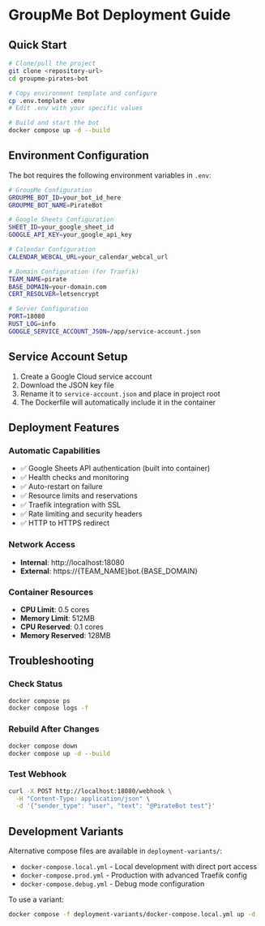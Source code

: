 # GroupMe Bot Deployment Guide

## Quick Start
```bash
# Clone/pull the project
git clone <repository-url>
cd groupme-pirates-bot

# Copy environment template and configure
cp .env.template .env
# Edit .env with your specific values

# Build and start the bot
docker compose up -d --build
```

## Environment Configuration

The bot requires the following environment variables in `.env`:

```bash
# GroupMe Configuration
GROUPME_BOT_ID=your_bot_id_here
GROUPME_BOT_NAME=PirateBot

# Google Sheets Configuration  
SHEET_ID=your_google_sheet_id
GOOGLE_API_KEY=your_google_api_key

# Calendar Configuration
CALENDAR_WEBCAL_URL=your_calendar_webcal_url

# Domain Configuration (for Traefik)
TEAM_NAME=pirate
BASE_DOMAIN=your-domain.com
CERT_RESOLVER=letsencrypt

# Server Configuration
PORT=18080
RUST_LOG=info
GOOGLE_SERVICE_ACCOUNT_JSON=/app/service-account.json
```

## Service Account Setup

1. Create a Google Cloud service account
2. Download the JSON key file
3. Rename it to `service-account.json` and place in project root
4. The Dockerfile will automatically include it in the container

## Deployment Features

### Automatic Capabilities
- ✅ Google Sheets API authentication (built into container)
- ✅ Health checks and monitoring
- ✅ Auto-restart on failure
- ✅ Resource limits and reservations
- ✅ Traefik integration with SSL
- ✅ Rate limiting and security headers
- ✅ HTTP to HTTPS redirect

### Network Access
- **Internal**: http://localhost:18080
- **External**: https://{TEAM_NAME}bot.{BASE_DOMAIN}

### Container Resources
- **CPU Limit**: 0.5 cores
- **Memory Limit**: 512MB
- **CPU Reserved**: 0.1 cores  
- **Memory Reserved**: 128MB

## Troubleshooting

### Check Status
```bash
docker compose ps
docker compose logs -f
```

### Rebuild After Changes
```bash
docker compose down
docker compose up -d --build
```

### Test Webhook
```bash
curl -X POST http://localhost:18080/webhook \
  -H "Content-Type: application/json" \
  -d '{"sender_type": "user", "text": "@PirateBot test"}'
```

## Development Variants

Alternative compose files are available in `deployment-variants/`:
- `docker-compose.local.yml` - Local development with direct port access
- `docker-compose.prod.yml` - Production with advanced Traefik config
- `docker-compose.debug.yml` - Debug mode configuration

To use a variant:
```bash
docker compose -f deployment-variants/docker-compose.local.yml up -d
```
